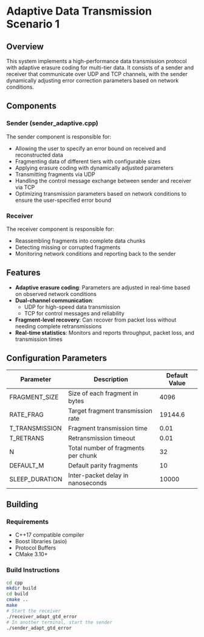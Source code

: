 # Adaptive Data Transmission Scenario 1

## Overview
This system implements a high-performance data transmission protocol with adaptive erasure coding for multi-tier data. It consists of a sender and receiver that communicate over UDP and TCP channels, with the sender dynamically adjusting error correction parameters based on network conditions.

## Components

### Sender (sender_adaptive.cpp)
The sender component is responsible for:
- Allowing the user to specify an error bound on received and reconstructed data
- Fragmenting data of different tiers with configurable sizes
- Applying erasure coding with dynamically adjusted parameters
- Transmitting fragments via UDP
- Handling the control message exchange between sender and receiver via TCP
- Optimizing transmission parameters based on network conditions to ensure the user-specified error bound

### Receiver
The receiver component is responsible for:
- Reassembling fragments into complete data chunks
- Detecting missing or corrupted fragments
- Monitoring network conditions and reporting back to the sender

## Features
- **Adaptive erasure coding**: Parameters are adjusted in real-time based on observed network conditions
- **Dual-channel communication**:
    - UDP for high-speed data transmission
    - TCP for control messages and reliability
- **Fragment-level recovery**: Can recover from packet loss without needing complete retransmissions
- **Real-time statistics**: Monitors and reports throughput, packet loss, and transmission times

## Configuration Parameters
| Parameter | Description | Default Value |
|-----------|-------------|---------------|
| FRAGMENT_SIZE | Size of each fragment in bytes | 4096 |
| RATE_FRAG | Target fragment transmission rate | 19144.6 |
| T_TRANSMISSION | Fragment transmission time | 0.01 |
| T_RETRANS | Retransmission timeout | 0.01 |
| N | Total number of fragments per chunk | 32 |
| DEFAULT_M | Default parity fragments | 10 |
| SLEEP_DURATION | Inter-packet delay in nanoseconds | 10000 |

## Building

### Requirements
- C++17 compatible compiler
- Boost libraries (asio)
- Protocol Buffers
- CMake 3.10+

### Build Instructions
```bash
cd cpp
mkdir build
cd build
cmake ..
make
# Start the receiver
./receiver_adapt_gtd_error
# In another terminal, start the sender
./sender_adapt_gtd_error
```

